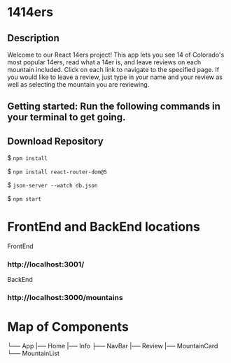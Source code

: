 # 1414ers

## Description

Welcome to our React 14ers project! This app lets you see 14 of Colorado's most popular 14ers, read what a 14er is, and leave reviews on each mountain included. Click on each link to navigate to the specified page. If you would like to leave a review, just type in your name and your review as well as selecting the mountain you are reviewing.

## Getting started: Run the following commands in your terminal to get going.

## Download Repository

$ `npm install`

$ `npm install react-router-dom@5`

$ `json-server --watch db.json`

$ `npm start`

# FrontEnd and BackEnd locations

FrontEnd

### http://localhost:3001/

BackEnd

### http://localhost:3000/mountains

# Map of Components

└── App
|── Home
|── Info
├── NavBar
|── Review
|── MountainCard
└── MountainList
